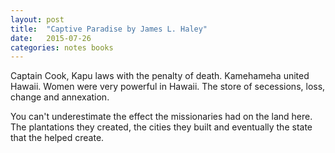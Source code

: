 ```yaml
---
layout: post
title:  "Captive Paradise by James L. Haley"
date:   2015-07-26
categories: notes books
---
```


Captain Cook, Kapu laws with the penalty of death. Kamehameha united Hawaii. Women were very powerful in Hawaii.
The store of secessions, loss, change and annexation.

You can't underestimate the effect the missionaries had on the land here. The plantations they created, the cities they built and eventually the state that the helped create.